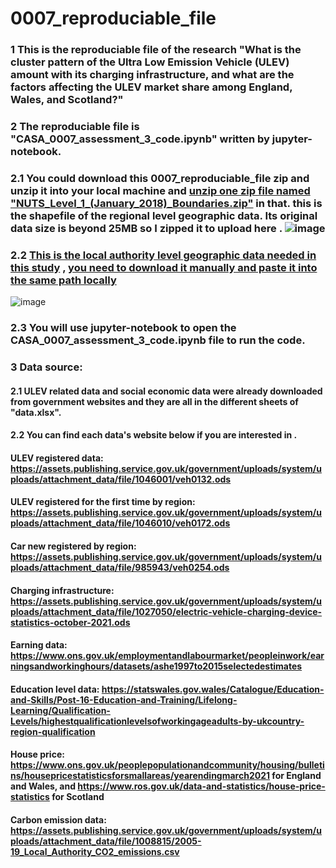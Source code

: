 # 0007_reproduciable_file
### 1 This is the reproduciable file of the research "What is the cluster pattern of the Ultra Low Emission Vehicle (ULEV) amount with its charging infrastructure, and what are the factors affecting the ULEV market share among England, Wales, and Scotland?"


### 2 The reproduciable file is "CASA_0007_assessment_3_code.ipynb" written by jupyter-notebook.
### 2.1 You could download this 0007_reproduciable_file zip and unzip it into your local machine and <ins>unzip one zip file named "NUTS_Level_1_(January_2018)_Boundaries.zip"</ins> in that. this is the shapefile of the regional level geographic data. Its original data size is beyond 25MB so I zipped it to upload here . ![image](https://user-images.githubusercontent.com/91874485/149977399-4a9f9630-be18-4848-9a8e-bdef0a74f8c5.png)

### 2.2 [This is the local authority level geographic data needed in this study](https://geoportal.statistics.gov.uk/datasets/ons::local-authority-districts-may-2021-uk-bfe/about) , <ins>you need to download it manually and paste it into the same path locally</ins>
![image](https://user-images.githubusercontent.com/91874485/149977634-1aa805c8-cd14-49ca-93ce-5c11d4d72b99.png)

### 2.3 You will use jupyter-notebook to open the CASA_0007_assessment_3_code.ipynb file to run the code.


### 3 Data source:  
#### 2.1 ULEV related data and social economic data were already downloaded from government websites and they are all in the different sheets of "data.xlsx".
#### 2.2 You can find each data's website below if you are interested in .

#### ULEV registered data: https://assets.publishing.service.gov.uk/government/uploads/system/uploads/attachment_data/file/1046001/veh0132.ods
#### ULEV registered for the first time by region: https://assets.publishing.service.gov.uk/government/uploads/system/uploads/attachment_data/file/1046010/veh0172.ods
#### Car new registered by region: https://assets.publishing.service.gov.uk/government/uploads/system/uploads/attachment_data/file/985943/veh0254.ods  
#### Charging infrastructure: https://assets.publishing.service.gov.uk/government/uploads/system/uploads/attachment_data/file/1027050/electric-vehicle-charging-device-statistics-october-2021.ods

#### Earning data: https://www.ons.gov.uk/employmentandlabourmarket/peopleinwork/earningsandworkinghours/datasets/ashe1997to2015selectedestimates
#### Education level data: https://statswales.gov.wales/Catalogue/Education-and-Skills/Post-16-Education-and-Training/Lifelong-Learning/Qualification-Levels/highestqualificationlevelsofworkingageadults-by-ukcountry-region-qualification
#### House price: https://www.ons.gov.uk/peoplepopulationandcommunity/housing/bulletins/housepricestatisticsforsmallareas/yearendingmarch2021 for England and Wales, and https://www.ros.gov.uk/data-and-statistics/house-price-statistics for Scotland
#### Carbon emission data: https://assets.publishing.service.gov.uk/government/uploads/system/uploads/attachment_data/file/1008815/2005-19_Local_Authority_CO2_emissions.csv





